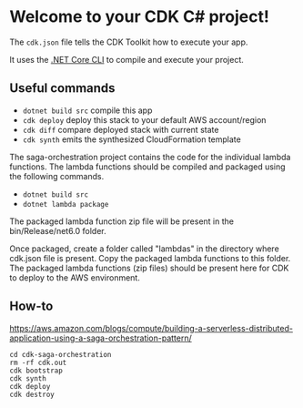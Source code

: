 # Welcome to your CDK C# project!

The `cdk.json` file tells the CDK Toolkit how to execute your app.

It uses the [.NET Core CLI](https://docs.microsoft.com/dotnet/articles/core/) to compile and execute your project.

## Useful commands

* `dotnet build src` compile this app
* `cdk deploy`       deploy this stack to your default AWS account/region
* `cdk diff`         compare deployed stack with current state
* `cdk synth`        emits the synthesized CloudFormation template

The saga-orchestration project contains the code for the individual lambda functions. The lambda functions should be compiled and packaged using the following commands.

* `dotnet build src`
* `dotnet lambda package`

The packaged lambda function zip file will be present in the bin/Release/net6.0 folder.

Once packaged, create a folder called "lambdas" in the directory where cdk.json file is present. Copy the packaged lambda functions to this folder. The packaged lambda functions (zip files) should be present here for CDK to deploy to the AWS environment.

## How-to

https://aws.amazon.com/blogs/compute/building-a-serverless-distributed-application-using-a-saga-orchestration-pattern/

```
cd cdk-saga-orchestration
rm -rf cdk.out
cdk bootstrap
cdk synth 
cdk deploy
cdk destroy
```
